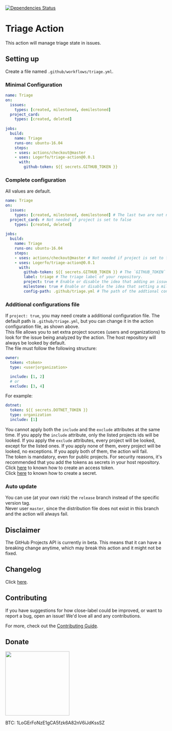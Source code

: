 [![Dependencies Status](https://david-dm.org/logerfo/triage-action/dev-status.svg)](https://david-dm.org/logerfo/triage-action?type=dev)

# Triage Action
This action will manage triage state in issues.

## Setting up
Create a file named `.github/workflows/triage.yml`.

### Minimal Configuration
```yml
name: Triage
on: 
  issues:
    types: [created, milestoned, demilestoned]
  project_card:
    types: [created, deleted]
    
jobs:
  build:
    name: Triage
    runs-on: ubuntu-16.04
    steps:
    - uses: actions/checkout@master
    - uses: Logerfo/triage-action@0.0.1
      with:
        github-token: ${{ secrets.GITHUB_TOKEN }}
```

### Complete configuration
All values are default.
```yml
name: Triage
on: 
  issues: 
    types: [created, milestoned, demilestoned] # The last two are not needed if milestone is set to false
  project_card: # Not needed if project is set to false
    types: [created, deleted]
    
jobs:
  build:
    name: Triage
    runs-on: ubuntu-16.04
    steps:
    - uses: actions/checkout@master # Not needed if project is set to false
    - uses: Logerfo/triage-action@0.0.1
      with:
        github-token: ${{ secrets.GITHUB_TOKEN }} # The `GITHUB_TOKEN` secret.
        label: triage # The triage label of your repository.
        project: true # Enable or disable the idea that adding an issue to a project drops its triage state.
        milestone: true # Enable or disable the idea that setting a milestone to an issue drops its triage state.
        config-path: .github/triage.yml # The path of the addtional configurations file. Only useful if project is set to true.
```

### Additional configurations file
If `project: true`, you may need create a additional configuration file. The default path is `.github/triage.yml`, but you can change it in the action configuration file, as shown above.  
This file allows you to set extra project sources (users and organizations) to look for the issue being analyzed by the action. The host repository will always be looked by default.  
The file must follow the following structure:
```yml
owner:
  token: <token>
  type: <user|organization>

  include: [1, 2]
  # or
  exclude: [3, 4]
```
For example:
```yml
dotnet:
  token: ${{ secrets.DOTNET_TOKEN }}
  type: organization
  include: [1]
```
You cannot apply both the `include` and the `exclude` attributes at the same time. If you apply the `include` attribute, only the listed projects ids will be looked. If you apply the `exclude` attributes, every project will be looked, except for the listed ones. If you apply none of them, every project will be looked, no exceptions. If you apply both of them, the action will fail.  
The token is mandatory, even for public projects. For security reasons, it's recommended that you add the tokens as secrets in your host repository.  
Click [here](https://help.github.com/en/articles/creating-a-personal-access-token-for-the-command-line) to known how to create an access token.  
Click [here](https://help.github.com/en/github/automating-your-workflow-with-github-actions/creating-and-using-encrypted-secrets) to known how to create a secret.

### Auto update
You can use (at your own risk) the `release` branch instead of the specific version tag.  
Never user `master`, since the distribution file does not exist in this branch and the action will always fail.

## Disclaimer
The GitHub Projects API is currently in beta. This means that it can have a breaking change anytime, which may break this action and it might not be fixed.

## Changelog
Click [here](CHANGELOG.md).

## Contributing
If you have suggestions for how close-label could be improved, or want to report a bug, open an issue! We'd love all and any contributions.

For more, check out the [Contributing Guide](CONTRIBUTING.md).

## Donate

<img src="https://i.imgur.com/ndlBtuX.png" width="200">

BTC: 1LoGErFoNzE1gCA5fzk6A82nV6iJdKssSZ

